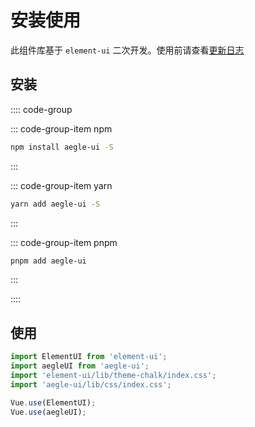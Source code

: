 # 安装使用

此组件库基于 `element-ui` 二次开发。使用前请查看[更新日志](../changelog)

## 安装


:::: code-group

::: code-group-item npm

```bash
npm install aegle-ui -S
```

:::

::: code-group-item yarn

```bash
yarn add aegle-ui -S
```

:::

::: code-group-item pnpm

```bash
pnpm add aegle-ui
```

:::

::::

## 使用

```js
import ElementUI from 'element-ui';
import aegleUI from 'aegle-ui';
import 'element-ui/lib/theme-chalk/index.css';
import 'aegle-ui/lib/css/index.css';

Vue.use(ElementUI);
Vue.use(aegleUI);
```
